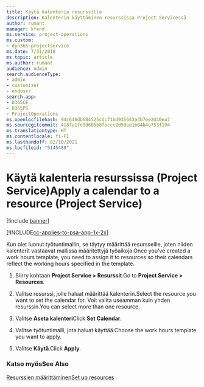 ```yaml
---
title: Käytä kalenteria resurssille
description: Kalenterin käyttäminen resurssissa Project Servicessä
author: rumant
manager: kfend
ms.service: project-operations
ms.custom:
- dyn365-projectservice
ms.date: 7/31/2018
ms.topic: article
ms.author: rumant
audience: Admin
search.audienceType:
- admin
- customizer
- enduser
search.app:
- D365CE
- D365PS
- ProjectOperations
ms.openlocfilehash: 94c646db684525cdc71bd935643a3b7ee2d40ea7
ms.sourcegitcommit: 418fa1fe9d605b8faccc2d5dee1b04b4e753f194
ms.translationtype: HT
ms.contentlocale: fi-FI
ms.lasthandoff: 02/10/2021
ms.locfileid: "5145489"
---
```

# <a name="apply-a-calendar-to-a-resource-project-service"></a><span data-ttu-id="5928c-103">Käytä kalenteria resurssissa (Project Service)</span><span class="sxs-lookup"><span data-stu-id="5928c-103">Apply a calendar to a resource (Project Service)</span></span>

[!include [banner](../includes/psa-now-project-operations.md)]

[!INCLUDE[cc-applies-to-psa-app-1x-2x](../includes/cc-applies-to-psa-app-1x-2x.md)]

<span data-ttu-id="5928c-104">Kun olet luonut työtuntimallin, se täytyy määrittää resursseille, joten niiden kalenterit vastaavat mallissa määritettyjä työaikoja.</span><span class="sxs-lookup"><span data-stu-id="5928c-104">Once you’ve created a work hours template, you need to assign it to resources so their calendars reflect the working hours specified in the template.</span></span>  
  
1.  <span data-ttu-id="5928c-105">Siirry kohtaan **Project Service > Resurssit**.</span><span class="sxs-lookup"><span data-stu-id="5928c-105">Go to **Project Service > Resources**.</span></span>  
  
2.  <span data-ttu-id="5928c-106">Valitse resurssi, jolle haluat määrittää kalenterin.</span><span class="sxs-lookup"><span data-stu-id="5928c-106">Select the resource you want to set the calendar for.</span></span> <span data-ttu-id="5928c-107">Voit valita useamman kuin yhden resurssin.</span><span class="sxs-lookup"><span data-stu-id="5928c-107">You can select more than one resource.</span></span>  
  
3.  <span data-ttu-id="5928c-108">Valitse **Aseta kalenteri**</span><span class="sxs-lookup"><span data-stu-id="5928c-108">Click **Set Calendar**.</span></span>  
  
4.  <span data-ttu-id="5928c-109">Valitse työtuntimalli, jota haluat käyttää.</span><span class="sxs-lookup"><span data-stu-id="5928c-109">Choose the work hours template you want to apply.</span></span>  
  
5.  <span data-ttu-id="5928c-110">Valitse **Käytä**.</span><span class="sxs-lookup"><span data-stu-id="5928c-110">Click **Apply**.</span></span>  
  
### <a name="see-also"></a><span data-ttu-id="5928c-111">Katso myös</span><span class="sxs-lookup"><span data-stu-id="5928c-111">See Also</span></span>  
 [<span data-ttu-id="5928c-112">Resurssien määrittäminen</span><span class="sxs-lookup"><span data-stu-id="5928c-112">Set up resources</span></span>](../psa/set-up-resources.md)
